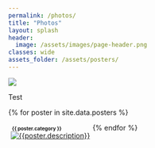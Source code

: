 ```yaml
---
permalink: /photos/
title: "Photos"
layout: splash
header:
  image: /assets/images/page-header.png
classes: wide
assets_folder: /assets/posters/
---
```

<div>
  <div style="width:20rem;">
      <p><img src="{{site.baseurl}}/assets/images/section-photos.svg" /></p>
  </div>
  <p>Test</p>
</div>


{% for poster in site.data.posters %}

  <div style="float:left;margin: 5px">
    <div>
      <span style="font-size:0.7em;font-weight: bold;"><i class="fas fa-fw fa-tags" aria-hidden="true"></i>&nbsp;{{ poster.category }}</span><br>
      <a href="{{site.baseurl}}{{page.assets_folder}}{{poster.image}}" target="_blank" class=".btn .btn--success .btn--large">
        <img src="{{site.baseurl}}{{page.assets_folder}}{{poster.thumbnail}}" alt="{{poster.description}}">
      </a>
    <!-- w300 A4 -->
    </div>
  </div>


{% endfor %}
